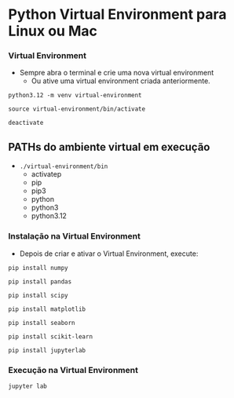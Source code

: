 # Python Virtual Environment para Linux ou Mac

### Virtual Environment 
- Sempre abra o terminal e crie uma nova virtual environment
  - Ou ative uma virtual environment criada anteriormente.
  
```console
python3.12 -m venv virtual-environment
``` 

```console
source virtual-environment/bin/activate
```  
  
```console title="Para desativar o ambiente virtual do Python"
deactivate
```  

## PATHs do ambiente virtual em execução
- `./virtual-environment/bin`
  - activatep
  - pip
  - pip3
  - python
  - python3
  - python3.12

### Instalação na Virtual Environment  
- Depois de criar e ativar o Virtual Environment, execute:

```console
pip install numpy
```  
  
```console
pip install pandas
```  

```console
pip install scipy
```  

```console
pip install matplotlib
```  
  
```console
pip install seaborn
```  

```console
pip install scikit-learn
```  

```console
pip install jupyterlab
```  
  
### Execução na Virtual Environment  

```console
jupyter lab
```  
